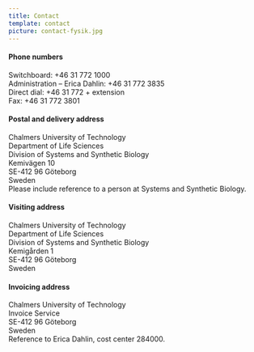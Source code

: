 ```yaml
---
title: Contact
template: contact
picture: contact-fysik.jpg
---
```

#### Phone numbers  
Switchboard: +46 31 772 1000  
Administration – Erica Dahlin: +46 31 772 3835  
Direct dial: +46 31 772 + extension  
Fax: +46 31 772 3801  

#### Postal and delivery address  
Chalmers University of Technology  
Department of Life Sciences  
Division of Systems and Synthetic Biology  
Kemivägen 10  
SE-412 96 Göteborg  
Sweden  
Please include reference to a person at Systems and Synthetic Biology.  

#### Visiting address  
Chalmers University of Technology  
Department of Life Sciences  
Division of Systems and Synthetic Biology  
Kemigården 1   
SE-412 96 Göteborg  
Sweden  

#### Invoicing address  
Chalmers University of Technology  
Invoice Service  
SE-412 96 Göteborg  
Sweden  
Reference to Erica Dahlin, cost center 284000.
